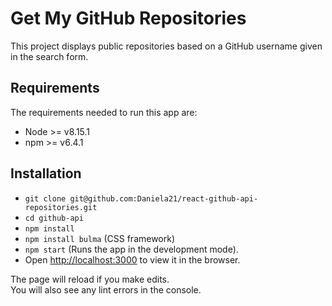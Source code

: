 # Get My GitHub Repositories

This project displays public repositories based on a GitHub username given in the search form.

## Requirements

The requirements needed to run this app are:

* Node >= v8.15.1
* npm >= v6.4.1

## Installation
* `git clone git@github.com:Daniela21/react-github-api-repositories.git`
* `cd github-api`
* `npm install`
* `npm install bulma` (CSS framework)
* `npm start` (Runs the app in the development mode).
* Open [http://localhost:3000](http://localhost:3000) to view it in the browser.

The page will reload if you make edits.<br>
You will also see any lint errors in the console.